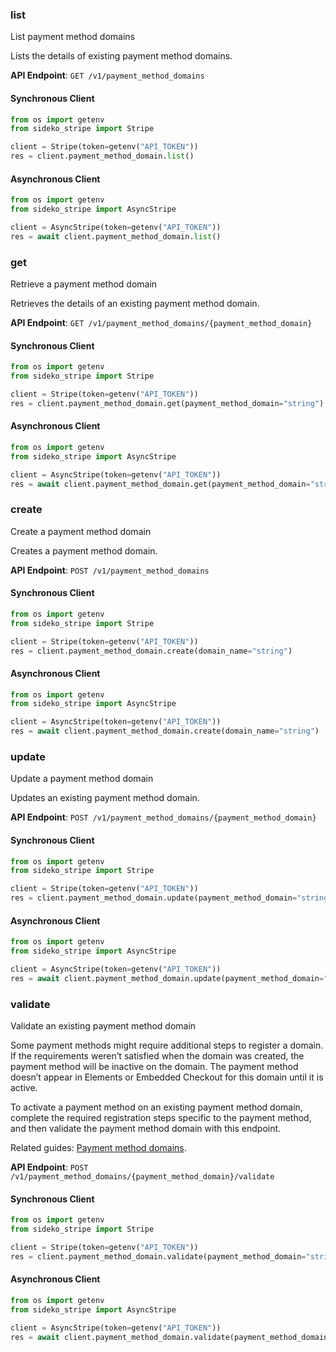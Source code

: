 
### list <a name="list"></a>
List payment method domains

<p>Lists the details of existing payment method domains.</p>

**API Endpoint**: `GET /v1/payment_method_domains`

#### Synchronous Client

```python
from os import getenv
from sideko_stripe import Stripe

client = Stripe(token=getenv("API_TOKEN"))
res = client.payment_method_domain.list()
```

#### Asynchronous Client

```python
from os import getenv
from sideko_stripe import AsyncStripe

client = AsyncStripe(token=getenv("API_TOKEN"))
res = await client.payment_method_domain.list()
```

### get <a name="get"></a>
Retrieve a payment method domain

<p>Retrieves the details of an existing payment method domain.</p>

**API Endpoint**: `GET /v1/payment_method_domains/{payment_method_domain}`

#### Synchronous Client

```python
from os import getenv
from sideko_stripe import Stripe

client = Stripe(token=getenv("API_TOKEN"))
res = client.payment_method_domain.get(payment_method_domain="string")
```

#### Asynchronous Client

```python
from os import getenv
from sideko_stripe import AsyncStripe

client = AsyncStripe(token=getenv("API_TOKEN"))
res = await client.payment_method_domain.get(payment_method_domain="string")
```

### create <a name="create"></a>
Create a payment method domain

<p>Creates a payment method domain.</p>

**API Endpoint**: `POST /v1/payment_method_domains`

#### Synchronous Client

```python
from os import getenv
from sideko_stripe import Stripe

client = Stripe(token=getenv("API_TOKEN"))
res = client.payment_method_domain.create(domain_name="string")
```

#### Asynchronous Client

```python
from os import getenv
from sideko_stripe import AsyncStripe

client = AsyncStripe(token=getenv("API_TOKEN"))
res = await client.payment_method_domain.create(domain_name="string")
```

### update <a name="update"></a>
Update a payment method domain

<p>Updates an existing payment method domain.</p>

**API Endpoint**: `POST /v1/payment_method_domains/{payment_method_domain}`

#### Synchronous Client

```python
from os import getenv
from sideko_stripe import Stripe

client = Stripe(token=getenv("API_TOKEN"))
res = client.payment_method_domain.update(payment_method_domain="string")
```

#### Asynchronous Client

```python
from os import getenv
from sideko_stripe import AsyncStripe

client = AsyncStripe(token=getenv("API_TOKEN"))
res = await client.payment_method_domain.update(payment_method_domain="string")
```

### validate <a name="validate"></a>
Validate an existing payment method domain

<p>Some payment methods might require additional steps to register a domain. If the requirements weren’t satisfied when the domain was created, the payment method will be inactive on the domain.
The payment method doesn’t appear in Elements or Embedded Checkout for this domain until it is active.</p>

<p>To activate a payment method on an existing payment method domain, complete the required registration steps specific to the payment method, and then validate the payment method domain with this endpoint.</p>

<p>Related guides: <a href="/docs/payments/payment-methods/pmd-registration">Payment method domains</a>.</p>

**API Endpoint**: `POST /v1/payment_method_domains/{payment_method_domain}/validate`

#### Synchronous Client

```python
from os import getenv
from sideko_stripe import Stripe

client = Stripe(token=getenv("API_TOKEN"))
res = client.payment_method_domain.validate(payment_method_domain="string")
```

#### Asynchronous Client

```python
from os import getenv
from sideko_stripe import AsyncStripe

client = AsyncStripe(token=getenv("API_TOKEN"))
res = await client.payment_method_domain.validate(payment_method_domain="string")
```
